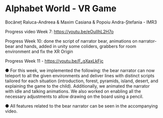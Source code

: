 # Alphabet World - VR Game
Bocăneț Raluca-Andreea & Maxim Casiana & Popoiu Andra-Ștefania - IMR3

Progress video Week 7: https://youtu.be/eOuIIhL2H7o

Progress Week 10: done the script of narrator bear, animations on narrator-bear and hands, added in unity some coliders, grabbers for room environment and fix the XR Origin

Progress Week 11 - https://youtu.be/F_gXaxLkFjc

  ● For this week, we implemented the following: the bear narrator can now teleport to all the given environments and deliver lines with distinct scripts tailored for each situation (introduction, forest, pyramids, island, desert, and explaining the game to the child). Additionally, we animated the narrator with idle and talking animations. We also worked on enabling all the necessary adjustments to allow drawing on the board using a pencil.

  ● All features related to the bear narrator can be seen in the accompanying video.
